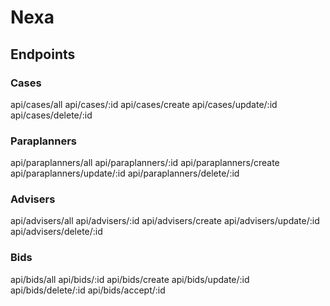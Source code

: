 # Nexa

## Endpoints

### Cases

api/cases/all
api/cases/:id
api/cases/create
api/cases/update/:id
api/cases/delete/:id

### Paraplanners

api/paraplanners/all
api/paraplanners/:id
api/paraplanners/create
api/paraplanners/update/:id
api/paraplanners/delete/:id

### Advisers

api/advisers/all
api/advisers/:id
api/advisers/create
api/advisers/update/:id
api/advisers/delete/:id

### Bids

api/bids/all
api/bids/:id
api/bids/create
api/bids/update/:id
api/bids/delete/:id
api/bids/accept/:id
